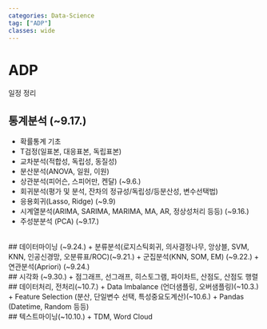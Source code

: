 ```yaml
---
categories: Data-Science
tag: ["ADP"]
classes: wide
---
```


# ADP
일정 정리
<br>
## 통계분석 (~9.17.)
+ 확률통계 기초
+ T검정(일표본, 대응표본, 독립표본)
+ 교차분석(적합성, 독립성, 동질성)
+ 분산분석(ANOVA, 일원, 이원)
+ 상관분석(피어슨, 스피어만, 켄달) (~9.6.)
+ 회귀분석(평가 및 분석, 잔차의 정규성/독립성/등분산성, 변수선택법)
+ 응용회귀(Lasso, Ridge) (~9.9)
+ 시계열분석(ARIMA, SARIMA, MARIMA, MA, AR, 정상성처리 등등) (~9.16.)
+ 주성분분석 (PCA) (~9.17.)

<br>
## 데이터마이닝 (~9.24.)
+ 분류분석(로지스틱회귀, 의사결정나무, 앙상블, SVM, KNN, 인공신경망, 오분류표/ROC)(~9.21.)
+ 군집분석(KNN, SOM, EM) (~9.22.)
+ 연관분석(Apriori) (~9.24.)

<br>
## 시각화 (~9.30.)
+ 점그래프, 선그래프, 히스토그램, 파이차트, 산점도, 산점도 행렬 

<br>
## 데이터처리, 전처리(~10.7.)
+ Data Imbalance (언더샘플링, 오버샘플링)(~10.3.)
+ Feature Selection (분산, 단일변수 선택, 특성중요도계산)(~10.6.)
+ Pandas (Datetime, Random 등등)

<br>
## 텍스트마이닝(~10.10.)
+ TDM, Word Cloud 
